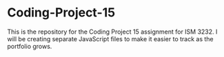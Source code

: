 # Coding-Project-15
This is the repository for the Coding Project 15 assignment for ISM 3232. I will be creating separate JavaScript files to make it easier to track as the portfolio grows.
